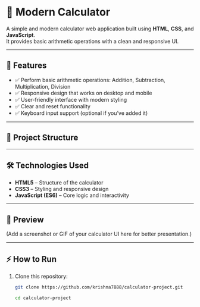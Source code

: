 # 🧮 Modern Calculator

A simple and modern calculator web application built using **HTML**, **CSS**, and **JavaScript**.  
It provides basic arithmetic operations with a clean and responsive UI.

---

## 🚀 Features

- ✅ Perform basic arithmetic operations: Addition, Subtraction, Multiplication, Division  
- ✅ Responsive design that works on desktop and mobile  
- ✅ User-friendly interface with modern styling  
- ✅ Clear and reset functionality  
- ✅ Keyboard input support (optional if you’ve added it)

---

## 📂 Project Structure


---

## 🛠️ Technologies Used

- **HTML5** – Structure of the calculator  
- **CSS3** – Styling and responsive design  
- **JavaScript (ES6)** – Core logic and interactivity  

---

## 📸 Preview

(Add a screenshot or GIF of your calculator UI here for better presentation.)

---

## ⚡ How to Run

1. Clone this repository:
   ```bash
   git clone https://github.com/krishna7888/calculator-project.git

   cd calculator-project

